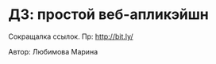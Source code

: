 ДЗ: простой веб-апликэйшн
=========================

Сокращалка ссылок. Пр: http://bit.ly/

Автор: Любимова Марина


